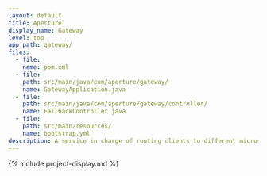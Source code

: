 ```yaml
---
layout: default
title: Aperture
display_name: Gateway
level: top
app_path: gateway/
files:
  - file:
    name: pom.xml
  - file:
    path: src/main/java/com/aperture/gateway/
    name: GatewayApplication.java
  - file:
    path: src/main/java/com/aperture/gateway/controller/
    name: FallbackController.java
  - file:
    path: src/main/resources/
    name: bootstrap.yml
description: A service in charge of routing clients to different microservices.
---
```

{% include project-display.md %}